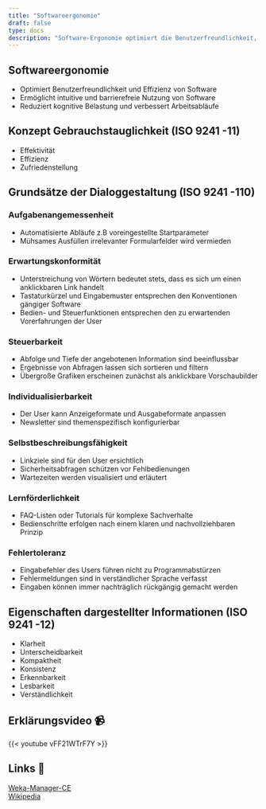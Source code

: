 ```yaml
---
title: "Softwareergonomie"
draft: false
type: docs
description: "Software-Ergonomie optimiert die Benutzerfreundlichkeit, Effizienz und Barrierefreiheit von Software, um eine intuitive und angenehme Nutzung zu gewährleisten."
---
```


## Softwareergonomie

- Optimiert Benutzerfreundlichkeit und Effizienz von Software
- Ermöglicht intuitive und barrierefreie Nutzung von Software
- Reduziert kognitive Belastung und verbessert Arbeitsabläufe

## Konzept Gebrauchstauglichkeit (ISO 9241 -11)

- Effektivität
- Effizienz
- Zufriedenstellung

## Grundsätze der Dialoggestaltung (ISO 9241 -110)

### Aufgabenangemessenheit

- Automatisierte Abläufe z.B voreingestellte Startparameter
- Mühsames Ausfüllen irrelevanter Formularfelder wird vermieden

### Erwartungskonformität

- Unterstreichung von Wörtern bedeutet stets, dass es sich um einen anklickbaren Link handelt
- Tastaturkürzel und Eingabemuster entsprechen den Konventionen gängiger Software
- Bedien- und Steuerfunktionen entsprechen den zu erwartenden Vorerfahrungen der User

### Steuerbarkeit

- Abfolge und Tiefe der angebotenen Information sind beeinflussbar
- Ergebnisse von Abfragen lassen sich sortieren und filtern
- Übergroße Grafiken erscheinen zunächst als anklickbare Vorschaubilder

### Individualisierbarkeit

- Der User kann Anzeigeformate und Ausgabeformate anpassen
- Newsletter sind themenspezifisch konfigurierbar

### Selbstbeschreibungsfähigkeit

- Linkziele sind für den User ersichtlich
- Sicherheitsabfragen schützen vor Fehlbedienungen
- Wartezeiten werden visualisiert und erläutert

### Lernförderlichkeit

- FAQ-Listen oder Tutorials für komplexe Sachverhalte
- Bedienschritte erfolgen nach einem klaren und nachvollziehbaren Prinzip

### Fehlertoleranz

- Eingabefehler des Users führen nicht zu Programmabstürzen
- Fehlermeldungen sind in verständlicher Sprache verfasst
- Eingaben können immer nachträglich rückgängig gemacht werden

## Eigenschaften dargestellter Informationen (ISO 9241 -12)

- Klarheit
- Unterscheidbarkeit
- Kompaktheit
- Konsistenz
- Erkennbarkeit
- Lesbarkeit
- Verständlichkeit

## Erklärungsvideo 📹

{{< youtube vFF21WTrF7Y >}}

## Links 🔗

[Weka-Manager-CE](https://www.weka-manager-ce.de/betriebsanleitung/grundsaetze-dialoggestaltung-iso-9241-110/)  
[Wikipedia](https://de.wikipedia.org/wiki/Software-Ergonomie)

